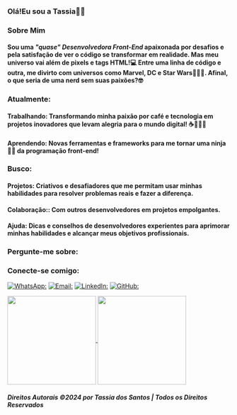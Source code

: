 ### Olá!Eu sou a Tassia👋🏾
### Sobre Mim


#### Sou uma _"quase" Desenvolvedora Front-End_ apaixonada por desafios e pela satisfação de ver o código se transformar em realidade. Mas meu universo vai além de pixels e tags HTML!💻 Entre uma linha de código e outra, me divirto com universos como Marvel, DC e Star Wars🦸🏽‍♀️. Afinal, o que seria de uma nerd sem suas paixões?🤓

### Atualmente:
#### **Trabalhando:** Transformando minha paixão por café e tecnologia em projetos inovadores que levam alegria para o mundo digital! ☕👩🏾‍💻
#### **Aprendendo:** Novas ferramentas e frameworks para me tornar uma ninja🥷🏾 da programação front-end!
### Busco:
#### **Projetos:** Criativos e desafiadores que me permitam usar minhas habilidades para resolver problemas reais e fazer a diferença.
#### **Colaboração:**: Com outros desenvolvedores em projetos empolgantes.
#### **Ajuda:** Dicas e conselhos de desenvolvedores experientes para aprimorar minhas habilidades e alcançar meus objetivos profissionais.
### Pergunte-me sobre:

### Conecte-se comigo:
[![WhatsApp:](https://img.shields.io/badge/WhatsApp-25D366?style=for-the-badge&logo=whatsapp&logoColor=white)](https://api.whatsapp.com/send?phone=5571996171605)
[![Email:](https://img.shields.io/badge/Microsoft_Outlook-0078D4?style=for-the-badge&logo=microsoft-outlook&logoColor=white)](mailto:tassiadossantos@hotmail.com)
[![LinkedIn:](https://img.shields.io/badge/LinkedIn-0077B5?style=for-the-badge&logo=linkedin&logoColor=white)](https://www.linkedin.com/in/tassiadossantos)
[![GitHub:](https://img.shields.io/badge/GitHub-100000?style=for-the-badge&logo=github&logoColor=white)](https://api.whatsapp.com/send?phone=5571996171605)

<a href="https://github.com/anuraghazra/github-readme-stats">
  <img height=200 align="center" src="https://github-readme-stats.vercel.app/api?username=tassiadossantos&show_icons=true&theme=onedark" />
</a>
<a href="https://github.com/anuraghazra/convoychat">
  <img height=200 align="center" src="https://github-readme-stats.vercel.app/api/top-langs?username=tassiadossantos&show_icons=true&theme=onedark&layout=compact&langs_count=8&card_width=320" />
</a>


##### Direitos Autorais ©2024 por Tassia dos Santos | Todos os Direitos Reservados 
